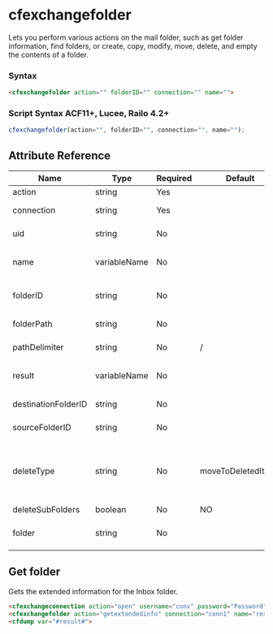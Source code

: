 # cfexchangefolder

Lets you perform various actions on the mail folder, such as get folder information, find folders, or create, copy, modify, move, delete, and empty the contents of a folder.

### Syntax

```html
<cfexchangefolder action="" folderID="" connection="" name="">
```

### Script Syntax ACF11+, Lucee, Railo 4.2+

```javascript
cfexchangefolder(action="", folderID="", connection="", name="");
```

## Attribute Reference

| Name | Type | Required | Default | Description |
| --- | --- | --- | --- | --- |
| action | string | Yes |  | The action to take. |
| connection | string | Yes |  | The name of the connection to the Exchange server, as specified in the `cfexchangeconnection` tag. |
| uid | string | No |  | (getInfo/getExtendedInfo) UID that is used to identify the folder in which the actions are performed. |
| name | variableName | No |  | (getInfo/getExtendedInfo/findSubFolders) The name of the ColdFusion query variable that contains the returned information about the folder. |
| folderID | string | No |  | (getInfo/getExtendedInfo/findSubFolders/delete/modify/empty) UID that is used to identify the folder in which the actions are performed. |
| folderPath | string | No |  | (getInfo/getExtendedInfo) Full path to the folder where the action has to be performed. |
| pathDelimiter | string | No | / | (getInfo/getExtendedInfo) Lets you specify the delimiter that is used to separate the folders. |
| result | variableName | No |  | (create/copy/move) The name of a query variable that contains the result returned from the exchange server when one of the action is performed. |
| destinationFolderID | string | No |  | (copy/move) A case-sensitive Exchange UID value that uniquely identifies the destination folder. |
| sourceFolderID | string | No |  | (copy/move) The UID that is used to identify the folder from which you copy or move folders to the destination folder. |
| deleteType | string | No | moveToDeletedItems | (delete/move) - hardDelete: Removes a folder permanently from the Exchange server.<br />- softDelete: Moves a folder to the dumpster in Exchange server, if dumpster is enabled.<br />- moveToDeletedItems: Moves a folder to the deleted items folder. |
| deleteSubFolders | boolean | No | NO | (empty) If true, deletes the subfolder. |
| folder | string | No |  | (create/modify) A struct that contains the required information of the folder that has to be created or modified, such as display name and folder class. |

## Get folder

Gets the extended information for the Inbox folder.

```html
<cfexchangeconnection action="open" username="conv" password="Password" server="IP_Address" serverversion="2010" connection="conn1">
<cfexchangefolder action="getextendedinfo" connection="conn1" name="result" folderpath="Inbox">
<cfdump var="#result#">
```
